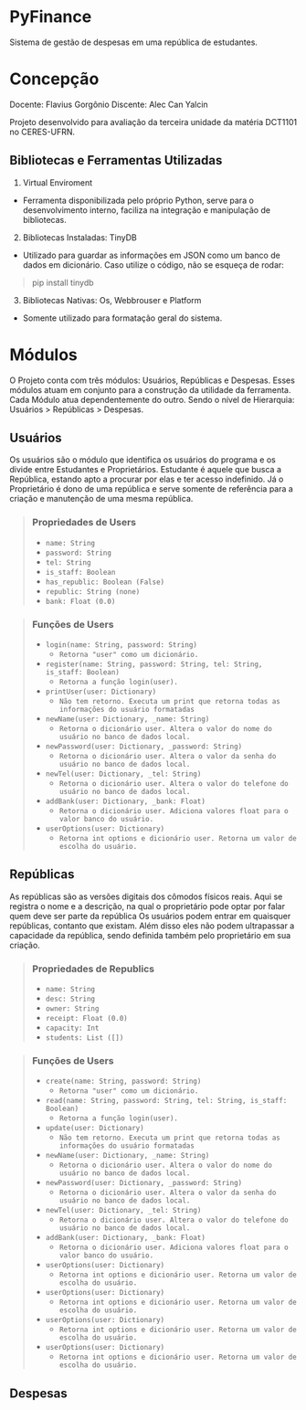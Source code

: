 # PyFinance
Sistema de gestão de despesas em uma república de estudantes.

# Concepção
Docente: Flavius Gorgônio
Discente: Alec Can Yalcin

Projeto desenvolvido para avaliação da terceira unidade da matéria DCT1101 no CERES-UFRN.

## Bibliotecas e Ferramentas Utilizadas
1. Virtual Enviroment
- Ferramenta disponibilizada pelo próprio Python, serve para o desenvolvimento interno, faciliza na integração e manipulação de bibliotecas.
2. Bibliotecas Instaladas: TinyDB
- Utilizado para guardar as informações em JSON como um banco de dados em dicionário. Caso utilize o código, não se esqueça de rodar:
> pip install tinydb
3. Bibliotecas Nativas: Os, Webbrouser e Platform
- Somente utilizado para formatação geral do sistema.

# Módulos
O Projeto conta com três módulos: Usuários, Repúblicas e Despesas. Esses módulos atuam em conjunto para a construção da utilidade da ferramenta.
Cada Módulo atua dependentemente do outro. Sendo o nível de Hierarquia: Usuários > Repúblicas > Despesas. 

## Usuários
Os usuários são o módulo que identifica os usuários do programa e os divide entre Estudantes e Proprietários. Estudante é aquele que busca a República, estando apto a procurar por elas e ter acesso indefinido. Já o Proprietário é dono de uma república e serve somente de referência para a criação e manutenção de uma mesma república. 

> ### Propriedades de Users
> - `name: String`
> - `password: String`
> - `tel: String`
> - `is_staff: Boolean`
> - `has_republic: Boolean (False)`
> - `republic: String (none)`
> - `bank: Float (0.0)`

> ### Funções de Users
> - `login(name: String, password: String)`
>   - `Retorna "user" como um dicionário.`
> - `register(name: String, password: String, tel: String, is_staff: Boolean)`
>   - `Retorna a função login(user).`
> - `printUser(user: Dictionary)`
>   - `Não tem retorno. Executa um print que retorna todas as informações do usuário formatadas`
> - `newName(user: Dictionary, _name: String)`
>   - `Retorna o dicionário user. Altera o valor do nome do usuário no banco de dados local.`
> - `newPassword(user: Dictionary, _password: String)`
>   - `Retorna o dicionário user. Altera o valor da senha do usuário no banco de dados local.`
> - `newTel(user: Dictionary, _tel: String)`
>   - `Retorna o dicionário user. Altera o valor do telefone do usuário no banco de dados local.`
> - `addBank(user: Dictionary, _bank: Float)`
>   - `Retorna o dicionário user. Adiciona valores float para o valor banco do usuário.`
> - `userOptions(user: Dictionary)`
>   - `Retorna int options e dicionário user. Retorna um valor de escolha do usuário.`

## Repúblicas
As repúblicas são as versões digitais dos cômodos físicos reais. Aqui se registra o nome e a descrição, na qual o proprietário pode optar por falar quem deve ser parte da república Os usuários podem entrar em quaisquer repúblicas, contanto que existam. Além disso eles não podem ultrapassar a capacidade da república, sendo definida também pelo proprietário em sua criação.

> ### Propriedades de Republics
> - `name: String`
> - `desc: String`
> - `owner: String`
> - `receipt: Float (0.0)`
> - `capacity: Int`
> - `students: List ([])`

> ### Funções de Users
> - `create(name: String, password: String)`
>   - `Retorna "user" como um dicionário.`
> - `read(name: String, password: String, tel: String, is_staff: Boolean)`
>   - `Retorna a função login(user).`
> - `update(user: Dictionary)`
>   - `Não tem retorno. Executa um print que retorna todas as informações do usuário formatadas`
> - `newName(user: Dictionary, _name: String)`
>   - `Retorna o dicionário user. Altera o valor do nome do usuário no banco de dados local.`
> - `newPassword(user: Dictionary, _password: String)`
>   - `Retorna o dicionário user. Altera o valor da senha do usuário no banco de dados local.`
> - `newTel(user: Dictionary, _tel: String)`
>   - `Retorna o dicionário user. Altera o valor do telefone do usuário no banco de dados local.`
> - `addBank(user: Dictionary, _bank: Float)`
>   - `Retorna o dicionário user. Adiciona valores float para o valor banco do usuário.`
> - `userOptions(user: Dictionary)`
>   - `Retorna int options e dicionário user. Retorna um valor de escolha do usuário.`
> - `userOptions(user: Dictionary)`
>   - `Retorna int options e dicionário user. Retorna um valor de escolha do usuário.`
> - `userOptions(user: Dictionary)`
>   - `Retorna int options e dicionário user. Retorna um valor de escolha do usuário.`
> - `userOptions(user: Dictionary)`
>   - `Retorna int options e dicionário user. Retorna um valor de escolha do usuário.`

## Despesas
